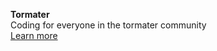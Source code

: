 **Tormater**<br>
Coding for everyone in the tormater community<br>
[Learn more](https://tormater.github.io)
